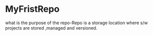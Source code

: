 # MyFristRepo
what is the purpose of the repo-Repo is a storage location where s/w projects are stored ,managed and versioned.
